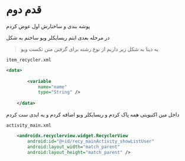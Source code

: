 # قدم دوم 

پوشه بندی و ساختارش اول عوض کردم 


در مرحله بعدی ایتم ریسایکلر ویو ساختم به شکل

> یه دیتا به شکل زیر داریم از نوع رشته برای گرفتن متن تکست ویو

``item_recycler.xml``
```xml
<data>
        
        <variable
            name="name"
            type="String" />
        
    </data>
```

داخل مین اکتیویتی همه پاک کردم و ریسایکلر ویو اضافه کردم و یه ایدی ست کردم

``activity_main.xml``
```xml
    <androidx.recyclerview.widget.RecyclerView
        android:id="@+id/recy_mainActivity_showListUser"
        android:layout_width="match_parent"
        android:layout_height="match_parent" />
```

